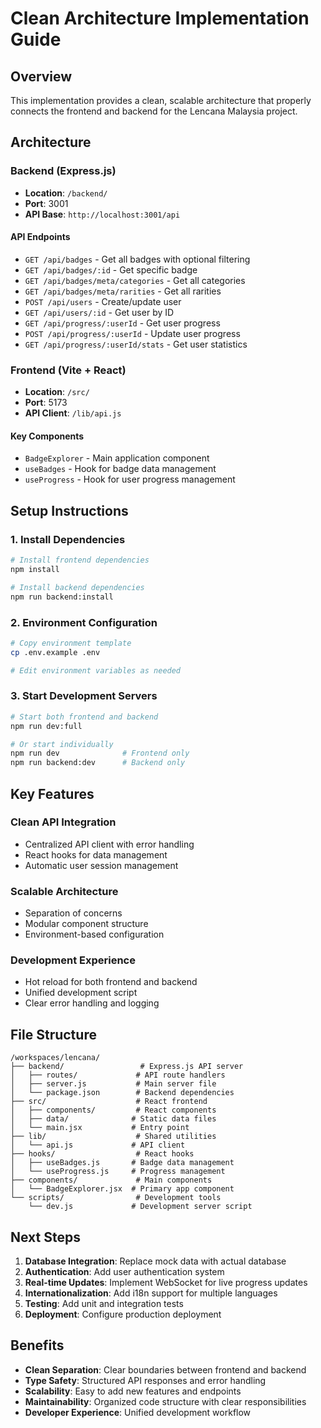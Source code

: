 # Clean Architecture Implementation Guide

## Overview
This implementation provides a clean, scalable architecture that properly connects the frontend and backend for the Lencana Malaysia project.

## Architecture

### Backend (Express.js)
- **Location**: `/backend/`
- **Port**: 3001
- **API Base**: `http://localhost:3001/api`

#### API Endpoints
- `GET /api/badges` - Get all badges with optional filtering
- `GET /api/badges/:id` - Get specific badge
- `GET /api/badges/meta/categories` - Get all categories
- `GET /api/badges/meta/rarities` - Get all rarities
- `POST /api/users` - Create/update user
- `GET /api/users/:id` - Get user by ID
- `GET /api/progress/:userId` - Get user progress
- `POST /api/progress/:userId` - Update user progress
- `GET /api/progress/:userId/stats` - Get user statistics

### Frontend (Vite + React)
- **Location**: `/src/`
- **Port**: 5173
- **API Client**: `/lib/api.js`

#### Key Components
- `BadgeExplorer` - Main application component
- `useBadges` - Hook for badge data management
- `useProgress` - Hook for user progress management

## Setup Instructions

### 1. Install Dependencies

```bash
# Install frontend dependencies
npm install

# Install backend dependencies
npm run backend:install
```

### 2. Environment Configuration

```bash
# Copy environment template
cp .env.example .env

# Edit environment variables as needed
```

### 3. Start Development Servers

```bash
# Start both frontend and backend
npm run dev:full

# Or start individually
npm run dev              # Frontend only
npm run backend:dev      # Backend only
```

## Key Features

### Clean API Integration
- Centralized API client with error handling
- React hooks for data management
- Automatic user session management

### Scalable Architecture
- Separation of concerns
- Modular component structure
- Environment-based configuration

### Development Experience
- Hot reload for both frontend and backend
- Unified development script
- Clear error handling and logging

## File Structure

```
/workspaces/lencana/
├── backend/                 # Express.js API server
│   ├── routes/             # API route handlers
│   ├── server.js           # Main server file
│   └── package.json        # Backend dependencies
├── src/                    # React frontend
│   ├── components/         # React components
│   ├── data/              # Static data files
│   └── main.jsx           # Entry point
├── lib/                    # Shared utilities
│   └── api.js             # API client
├── hooks/                  # React hooks
│   ├── useBadges.js       # Badge data management
│   └── useProgress.js     # Progress management
├── components/             # Main components
│   └── BadgeExplorer.jsx  # Primary app component
└── scripts/                # Development tools
    └── dev.js             # Development server script
```

## Next Steps

1. **Database Integration**: Replace mock data with actual database
2. **Authentication**: Add user authentication system
3. **Real-time Updates**: Implement WebSocket for live progress updates
4. **Internationalization**: Add i18n support for multiple languages
5. **Testing**: Add unit and integration tests
6. **Deployment**: Configure production deployment

## Benefits

- **Clean Separation**: Clear boundaries between frontend and backend
- **Type Safety**: Structured API responses and error handling
- **Scalability**: Easy to add new features and endpoints
- **Maintainability**: Organized code structure with clear responsibilities
- **Developer Experience**: Unified development workflow